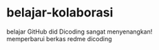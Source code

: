 # belajar-kolaborasi
belajar GitHub did Dicoding sangat menyenangkan!<br>
memperbarui berkas redme dicoding
